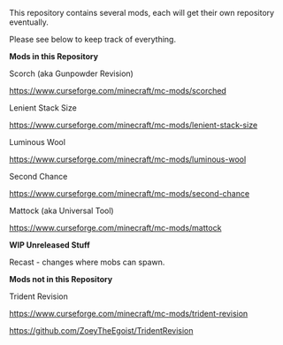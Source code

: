 This repository contains several mods, each will get their own repository eventually.

Please see below to keep track of everything.

**Mods in this Repository**

Scorch (aka Gunpowder Revision)

https://www.curseforge.com/minecraft/mc-mods/scorched

Lenient Stack Size

https://www.curseforge.com/minecraft/mc-mods/lenient-stack-size

Luminous Wool

https://www.curseforge.com/minecraft/mc-mods/luminous-wool

Second Chance

https://www.curseforge.com/minecraft/mc-mods/second-chance

Mattock (aka Universal Tool)

https://www.curseforge.com/minecraft/mc-mods/mattock


**WIP Unreleased Stuff**

Recast - changes where mobs can spawn.


**Mods not in this Repository**

Trident Revision

https://www.curseforge.com/minecraft/mc-mods/trident-revision

https://github.com/ZoeyTheEgoist/TridentRevision